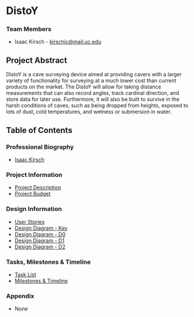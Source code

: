 # DistoY

### Team Members
* Isaac Kirsch - kirschic@mail.uc.edu

## Project Abstract
DistoY is a cave surveying device aimed at providing cavers with a larger variety of functionality for surveying at a much lower cost
than current products on the market. The DistoY will allow for taking distance measurements that can also record angles, track cardinal
direction, and store data for later use. Furthermore, it will also be built to survive in the harsh conditions of caves, such as being
dropped from heights, exposed to lots of dust, cold temperatures, and wetness or submersion in water.

## Table of Contents

### Professional Biography
* [Isaac Kirsch](https://github.com/DarkNomads/DistoY/blob/688282285b4d553db2292cfea26f829c359414a3/Professional%20Biography.md)

### Project Information
* [Project Description](https://github.com/DarkNomads/DistoY/blob/688282285b4d553db2292cfea26f829c359414a3/Project%20Description.md)
* [Project Budget](https://github.com/DarkNomads/DistoY/blob/c2b566f78b530a1b5c8116af81ad67c50c4f4e20/Project%20Budget.md)

### Design Information
* [User Stories](https://github.com/DarkNomads/DistoY/blob/688282285b4d553db2292cfea26f829c359414a3/User%20Stories.md)
* [Design Diagram - Key](https://github.com/DarkNomads/DistoY/blob/688282285b4d553db2292cfea26f829c359414a3/Diagram_Key.png)
* [Design Diagram - D0](https://github.com/DarkNomads/DistoY/blob/688282285b4d553db2292cfea26f829c359414a3/D0.png)
* [Design Diagram - D1](https://github.com/DarkNomads/DistoY/blob/688282285b4d553db2292cfea26f829c359414a3/D1.png)
* [Design Diagram - D2](https://github.com/DarkNomads/DistoY/blob/688282285b4d553db2292cfea26f829c359414a3/D2.png)

### Tasks, Milestones & Timeline
* [Task List](https://github.com/DarkNomads/DistoY/blob/688282285b4d553db2292cfea26f829c359414a3/Task%20List.md)
* [Milestones & Timeline](https://github.com/DarkNomads/DistoY/blob/688282285b4d553db2292cfea26f829c359414a3/Milestones.md)

### Appendix
* None





